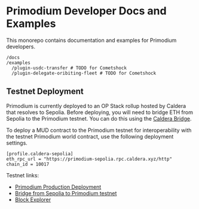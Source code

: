 # Primodium Developer Docs and Examples

This monorepo contains documentation and examples for Primodium developers.

```
/docs
/examples
  /plugin-usdc-transfer # TODO for Cometshock
  /plugin-delegate-oribiting-fleet # TODO for Cometshock
```

## Testnet Deployment

Primodium is currently deployed to an OP Stack rollup hosted by Caldera that resolves to Sepolia. Before deploying, you will need to bridge ETH from Sepolia to the Primodium testnet. You can do this using the [Caldera Bridge](https://sepolia.calderabridge.xyz/).

To deploy a MUD contract to the Primodium testnet for interoperability with the testnet Primodium world contract, use the following deployment settings.

```
[profile.caldera-sepolia]
eth_rpc_url = "https://primodium-sepolia.rpc.caldera.xyz/http"
chain_id = 10017
```

Testnet links:

- [Primodium Production Deployment](https://www.primodium.com)
- [Bridge from Sepolia to Primodium testnet](https://primodium-sepolia.calderabridge.xyz/)
- [Block Explorer](https://primodium-sepolia.explorer.caldera.xyz/)
